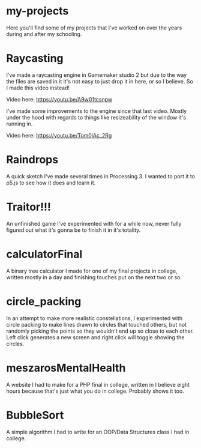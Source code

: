 # my-projects
Here you'll find some of my projects that I've worked on over the years during and after my schooling.

<h1>Raycasting</h1>
I've made a raycasting engine in Gamemaker studio 2 but due to the way the files are saved in it it's not easy to just drop it in here, or so I believe. So I made this video instead!

Video here: https://youtu.be/A9w01tcsnpw

I've made some improvements to the engine since that last video. Mostly under the hood with regards to things like resizeability of the window it's running in.

Video here: https://youtu.be/Tom0jAc_2Rg

<h1>Raindrops</h1>
A quick sketch I've made several times in Processing 3. I wanted to port it to p5.js to see how it does and learn it.

<h1>Traitor!!!</h1>
An unfinished game I've experimented with for a while now, never fully figured out what it's gonna be to finish it in it's totality.

<h1>calculatorFinal</h1>
A binary tree calculator I made for one of my final projects in college, written mostly in a day and finishing touches put on the next two or so.

<h1>circle_packing</h1>
In an attempt to make more realistic constellations, I experimented with circle packing to make lines drawn to circles that touched others, but not randomly picking the points so they wouldn't end up so close to each other. Left click generates a new screen and right click will toggle showing the circles.

<h1>meszarosMentalHealth</h1>
A website I had to make for a PHP final in college, written in I believe eight hours because that's just what you do in college. Probably shows it too.

<h1>BubbleSort</h1>
A simple algorithm I had to write for an OOP/Data Structures class I had in college.
